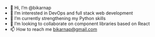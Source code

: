 - 👋 Hi, I’m @bikarnap
- 👀 I’m interested in DevOps and full stack web development
- 🌱 I’m currently strengthening my Python skills
- 💞️ I’m looking to collaborate on component libraries based on React
- 📫 How to reach me bikarnap@gmail.com

<!---
bikarnap/bikarnap is a ✨ special ✨ repository because its `README.md` (this file) appears on your GitHub profile.
You can click the Preview link to take a look at your changes.
--->
